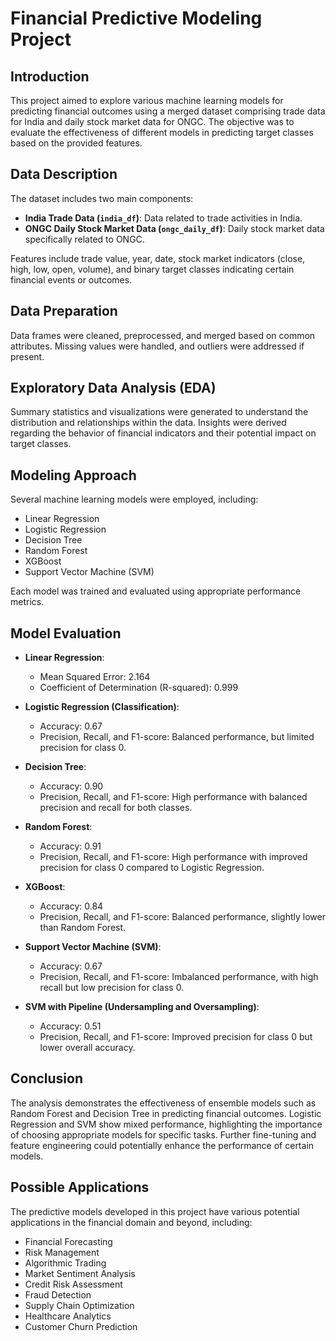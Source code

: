 # Financial Predictive Modeling Project

## Introduction

This project aimed to explore various machine learning models for predicting financial outcomes using a merged dataset comprising trade data for India and daily stock market data for ONGC. The objective was to evaluate the effectiveness of different models in predicting target classes based on the provided features.

## Data Description

The dataset includes two main components:
- **India Trade Data (`india_df`)**: Data related to trade activities in India.
- **ONGC Daily Stock Market Data (`ongc_daily_df`)**: Daily stock market data specifically related to ONGC.

Features include trade value, year, date, stock market indicators (close, high, low, open, volume), and binary target classes indicating certain financial events or outcomes.

## Data Preparation
Data frames were cleaned, preprocessed, and merged based on common attributes. Missing values were handled, and outliers were addressed if present.

## Exploratory Data Analysis (EDA)
Summary statistics and visualizations were generated to understand the distribution and relationships within the data. Insights were derived regarding the behavior of financial indicators and their potential impact on target classes.

## Modeling Approach
Several machine learning models were employed, including:
- Linear Regression
- Logistic Regression
- Decision Tree
- Random Forest
- XGBoost
- Support Vector Machine (SVM)

Each model was trained and evaluated using appropriate performance metrics.

## Model Evaluation
- **Linear Regression**:
  - Mean Squared Error: 2.164
  - Coefficient of Determination (R-squared): 0.999

- **Logistic Regression (Classification)**:
  - Accuracy: 0.67
  - Precision, Recall, and F1-score: Balanced performance, but limited precision for class 0.

- **Decision Tree**:
  - Accuracy: 0.90
  - Precision, Recall, and F1-score: High performance with balanced precision and recall for both classes.

- **Random Forest**:
  - Accuracy: 0.91
  - Precision, Recall, and F1-score: High performance with improved precision for class 0 compared to Logistic Regression.

- **XGBoost**:
  - Accuracy: 0.84
  - Precision, Recall, and F1-score: Balanced performance, slightly lower than Random Forest.

- **Support Vector Machine (SVM)**:
  - Accuracy: 0.67
  - Precision, Recall, and F1-score: Imbalanced performance, with high recall but low precision for class 0.

- **SVM with Pipeline (Undersampling and Oversampling)**:
  - Accuracy: 0.51
  - Precision, Recall, and F1-score: Improved precision for class 0 but lower overall accuracy.

## Conclusion
The analysis demonstrates the effectiveness of ensemble models such as Random Forest and Decision Tree in predicting financial outcomes. Logistic Regression and SVM show mixed performance, highlighting the importance of choosing appropriate models for specific tasks. Further fine-tuning and feature engineering could potentially enhance the performance of certain models.

## Possible Applications
The predictive models developed in this project have various potential applications in the financial domain and beyond, including:
- Financial Forecasting
- Risk Management
- Algorithmic Trading
- Market Sentiment Analysis
- Credit Risk Assessment
- Fraud Detection
- Supply Chain Optimization
- Healthcare Analytics
- Customer Churn Prediction
